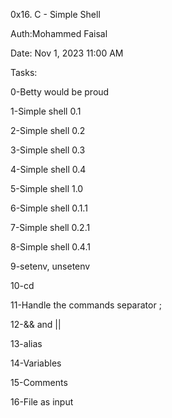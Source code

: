 0x16. C - Simple Shell

Auth:Mohammed Faisal

Date: Nov 1, 2023 11:00 AM


Tasks:


0-Betty would be proud


1-Simple shell 0.1


2-Simple shell 0.2


3-Simple shell 0.3


4-Simple shell 0.4


5-Simple shell 1.0


6-Simple shell 0.1.1


7-Simple shell 0.2.1


8-Simple shell 0.4.1


9-setenv, unsetenv


10-cd


11-Handle the commands separator ;


12-&& and ||


13-alias


14-Variables


15-Comments


16-File as input
